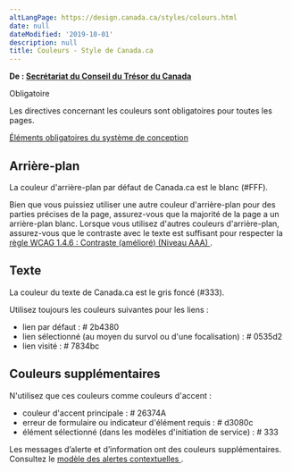 ```yaml
---
altLangPage: https://design.canada.ca/styles/colours.html
date: null
dateModified: '2019-10-01'
description: null
title: Couleurs - Style de Canada.ca
---
```



<p class="gc-byline">
 <strong>
  De :
  <a href="https://www.canada.ca/fr/secretariat-conseil-tresor.html">
   Secrétariat du Conseil du Trésor du Canada
  </a>
 </strong>
</p>

<section>
 <p>
  <span class="label label-danger">
   Obligatoire
  </span>
 </p>
 <p>
  Les directives concernant les couleurs sont obligatoires pour toutes les pages.
 </p>
 <p>
  <a href="{{ site.url }}/architecture/elements-obligatoires.html">
   Éléments obligatoires du système de conception
  </a>
 </p>
 <h2>
  Arrière-plan
 </h2>
 <p>
  La couleur d'arrière-plan par défaut de Canada.ca est le blanc (#FFF).
 </p>
 <p>
  Bien que vous puissiez utiliser une autre couleur d'arrière-plan pour des parties précises de la page, assurez-vous que la majorité de la page a un arrière-plan blanc. Lorsque vous utilisez d'autres couleurs d'arrière-plan, assurez-vous que le contraste avec le texte est suffisant pour respecter la
  <a href="https://www.w3.org/Translations/WCAG20-fr/#visual-audio-contrast7">
   règle WCAG 1.4.6 : Contraste (amélioré) (Niveau AAA)
  </a>
  .
 </p>
 <h2>
  Texte
 </h2>
 <p>
  La couleur du texte de Canada.ca est le gris foncé (#333).
 </p>
 <p>
  Utilisez toujours les couleurs suivantes pour les liens :
 </p>
 <ul>
  <li>
   lien par défaut : # 2b4380
  </li>
  <li>
   lien sélectionné (au moyen du survol ou d'une focalisation) : # 0535d2
  </li>
  <li>
   lien visité : # 7834bc
  </li>
 </ul>
 <h2>
  Couleurs supplémentaires
 </h2>
 <p>
  N'utilisez que ces couleurs comme couleurs d'accent :
 </p>
 <ul>
  <li>
   couleur d'accent principale : # 26374A
  </li>
  <li>
   erreur de formulaire ou indicateur d'élément requis : # d3080c
  </li>
  <li>
   élément sélectionné (dans les modèles d'initiation de service) : # 333
  </li>
 </ul>
 <p>
  Les messages d’alerte et d’information ont des couleurs supplémentaires. Consultez le
  <a href="https://conception.canada.ca/configurations-conception-communes/alertes-contextuelles.html">
   modèle des alertes contextuelles
  </a>
  .
 </p>
</section>




